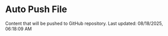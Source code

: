 # Auto Push File

Content that will be pushed to GitHub repository.
Last updated: 08/18/2025, 06:18:09 AM
